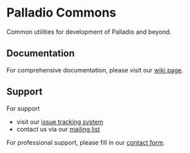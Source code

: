 # Palladio Commons
Common utilities for development of Palladio and beyond.

## Documentation
For comprehensive documentation, please visit our [wiki page](https://sdqweb.ipd.kit.edu/wiki/Palladio_Component_Model/Palladio_Commons).

## Support
For support
* visit our [issue tracking system](https://palladio-simulator.com/jira)
* contact us via our [mailing list](https://lists.ira.uni-karlsruhe.de/mailman/listinfo/palladio-dev)

For professional support, please fill in our [contact form](http://www.palladio-simulator.com/about_palladio/support/).
  
